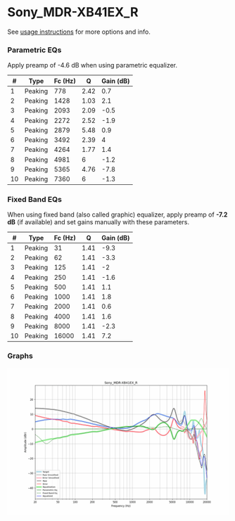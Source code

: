 # Sony_MDR-XB41EX_R
See [usage instructions](https://github.com/jaakkopasanen/AutoEq#usage) for more options and info.

### Parametric EQs
Apply preamp of -4.6 dB when using parametric equalizer.

|   # | Type    |   Fc (Hz) |    Q |   Gain (dB) |
|-----|---------|-----------|------|-------------|
|   1 | Peaking |       778 | 2.42 |         0.7 |
|   2 | Peaking |      1428 | 1.03 |         2.1 |
|   3 | Peaking |      2093 | 2.09 |        -0.5 |
|   4 | Peaking |      2272 | 2.52 |        -1.9 |
|   5 | Peaking |      2879 | 5.48 |         0.9 |
|   6 | Peaking |      3492 | 2.39 |         4   |
|   7 | Peaking |      4264 | 1.77 |         1.4 |
|   8 | Peaking |      4981 | 6    |        -1.2 |
|   9 | Peaking |      5365 | 4.76 |        -7.8 |
|  10 | Peaking |      7360 | 6    |        -1.3 |

### Fixed Band EQs
When using fixed band (also called graphic) equalizer, apply preamp of **-7.2 dB** (if available) and set gains manually with these parameters.

|   # | Type    |   Fc (Hz) |    Q |   Gain (dB) |
|-----|---------|-----------|------|-------------|
|   1 | Peaking |        31 | 1.41 |        -9.3 |
|   2 | Peaking |        62 | 1.41 |        -3.3 |
|   3 | Peaking |       125 | 1.41 |        -2   |
|   4 | Peaking |       250 | 1.41 |        -1.6 |
|   5 | Peaking |       500 | 1.41 |         1.1 |
|   6 | Peaking |      1000 | 1.41 |         1.8 |
|   7 | Peaking |      2000 | 1.41 |         0.6 |
|   8 | Peaking |      4000 | 1.41 |         1.6 |
|   9 | Peaking |      8000 | 1.41 |        -2.3 |
|  10 | Peaking |     16000 | 1.41 |         7.2 |

### Graphs
![](./Sony_MDR-XB41EX_R.png)
